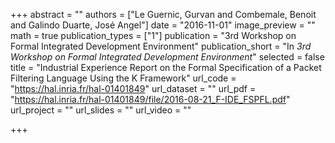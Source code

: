+++
abstract = ""
authors = ["Le Guernic, Gurvan and Combemale, Benoit and Galindo Duarte, José Angel"]
date = "2016-11-01"
image_preview = ""
math = true
publication_types = ["1"]
publication = "3rd Workshop on Formal Integrated Development Environment"
publication_short = "In *3rd Workshop on Formal Integrated Development Environment*"
selected = false
title = "Industrial Experience Report on the Formal Specification of a Packet Filtering Language Using the K Framework"
url_code = "https://hal.inria.fr/hal-01401849"
url_dataset = ""
url_pdf = "https://hal.inria.fr/hal-01401849/file/2016-08-21_F-IDE_FSPFL.pdf"
url_project = ""
url_slides = ""
url_video = ""

+++
